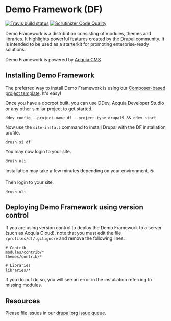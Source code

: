 # Demo Framework (DF)
[![Travis build status](https://api.travis-ci.org/acquia/df.svg?branch=5.x)](https://travis-ci.org/acquia/df) [![Scrutinizer Code Quality](https://scrutinizer-ci.com/g/acquia/df/badges/quality-score.png?b=5.x)](https://scrutinizer-ci.com/g/acquia/df/?branch=5.x)

Demo Framework is a distribution consisting of modules, themes and libraries. It highlights powerful features created by the Drupal community. It is intended to be used as a starterkit for promoting enterprise-ready solutions.

Demo Framework is powered by [Acquia CMS](https://www.acquia.com/products/drupal-cloud/acquia-cms).

## Installing Demo Framework

The preferred way to install Demo Framework is using our [Composer-based project template][template]. It's easy!

Once you have a docroot built, you can use DDev, Acquia Developer Studio or any other similar project to get started.

  ``ddev config --project-name df --project-type drupal9 && ddev start``

Now use the ``site-install`` command to install Drupal with the DF installation profile.

  ``drush si df``

You may now login to your site.

  ``drush uli``

Installation may take a few minutes depending on your environment. ☕️

Then login to your site.

  ``drush uli``

## Deploying Demo Framework using version control

If you are using version control to deploy the Demo Framework to a server (such as Acquia Cloud), note that you must edit the file `/profiles/df/.gitignore` and remove the following lines:

```
# Contrib
modules/contrib/*
themes/contrib/*

# Libraries
libraries/*
```

If you do not do so, you will see an error in the installation referring to missing modules.

## Resources

Please file issues in our [drupal.org issue queue][issue_queue].

[issue_queue]: https://www.drupal.org/project/issues/df "Demo Framework Issue Queue"
[template]: https://github.com/acquia/df-project "Composer-based project template"
[d.o_semver]: https://www.drupal.org/node/1612910
[df_composer_project]: https://github.com/acquia/df-project

